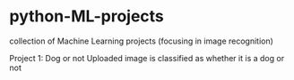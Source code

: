 # python-ML-projects
collection of Machine Learning projects (focusing in image recognition)

Project 1: Dog or not
Uploaded image is classified as whether it is a dog or not
